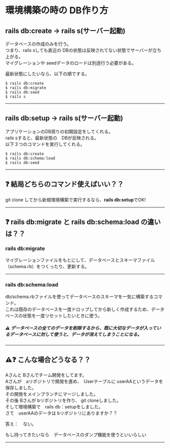# 環境構築の時の DB作り方
##  rails db:create → rails s(サーバー起動)
データベースの作成のみを行う。      
つまり、rails sしても直近の DBの状態は反映されてない状態でサーバーが立ち上がる。  
マイグレーションや seedデータのロードは別途行う必要がある。  
  
最新状態にしたいなら、以下の順でする。
~~~
$ rails db:create
$ rails db:migrate
$ rails db:seed
$ rails s
~~~
***

## rails db:setup → rails s(サーバー起動)
アプリケーションのDB周りの初期設定をしてくれる。     
rails sすると、最新状態の　DBが反映される。  
以下３つのコマンドを実行してくれる。  
~~~
$ rails db:create   
$ rails db:schema:load    
$ rails db:seed   
~~~
***

## ❓ 結局どちらのコマンド使えばいい？？
git clone してから新規環境構築で実行するなら、**rails db:setup**でOK!
***

## ❓ rails db:migrate と rails db:schema:load  の違いは？？
### rails db:migrate
マイグレーションファイルをもとにして、データベースとスキーマファイル（schema.rb）をつくったり、更新する。
***

### rails db:schema:load 
db/schema.rbファイルを使ってデータベースのスキーマを一気に構築するコマンド。    
これは既存のデータベースを一度ドロップしてから新しく作成するため、データベースの状態を一度リセットしたいときに使う。
  
##### ⚠️ データベースの全てのデータを削除するから、既に大切なデータが入っているデータベースに対して使うと、データが消えてしまうことになる。
***

## ⚠️❓ こんな場合どうなる？？
Aさんと Bさんでチーム開発をしてます。    
Aさんが　aリポジトリで開発を進め、　Userテーブルに userAAというデータを保存しました。    
その開発をメインブランチにマージしました。  
その後 Bさんが bリポジトリを作り、 git cloneしました。  
そして環境構築で　rails db：setupをしました。  
さて　userAAのデータは bリポジトリにありますか？？
      
答え：　ない。
  
もし持ってきたいなら　データベースのダンプ機能を使うといいらしい
***


